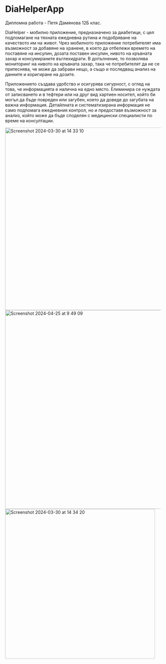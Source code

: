 # DiaHelperApp

Дипломна работа - Петя Дамянова 12Б клас.

DiaHelper - мобилно приложение, предназначено за диабетици, с цел подпомагане на тяхната ежедневна рутина и подобряване на качеството им на живот. Чрез мобилното приложение потребителят има възможност за добавяне на хранене, в което да отбележи времето на поставяне на инсулин, дозата поставен инсулин, нивото на кръвната захар и консумираните въглехидрати. В допълнение, то позволява мониторинг на нивото на кръвната  захар, така че потребителят да не се притеснява, че може да забрави нещо, а също и последващ анализ на данните и коригиране на дозите. 

Приложението създава удобство и осигурява сигурност, с оглед на това, че информацията е налична на едно място. Елиминира се нуждата от записването и в тефтери или на друг вид хартиен носител, който би могъл да бъде повреден или загубен, което да доведе до загубата на важна информация. Детайлната и систематизирана информация не само подпомага ежедневния контрол, но и предоставя възможност за анализ, който може да бъде споделян с медицински специалисти по време на консултации.


<img width="591" alt="Screenshot 2024-03-30 at 14 33 10" src="https://github.com/petyadamyanova/DiaHelperApp/assets/72454123/1c137e71-9b43-480d-ac27-7c0c06ed432e">
<img width="644" alt="Screenshot 2024-04-25 at 9 49 09" src="https://github.com/petyadamyanova/DiaHelperApp/assets/72454123/108135f6-083a-4e44-a828-b723b9bdcb09">
<img width="485" alt="Screenshot 2024-03-30 at 14 34 20" src="https://github.com/petyadamyanova/DiaHelperApp/assets/72454123/bf1c4045-0b19-48ad-8e0e-c37500021528">

